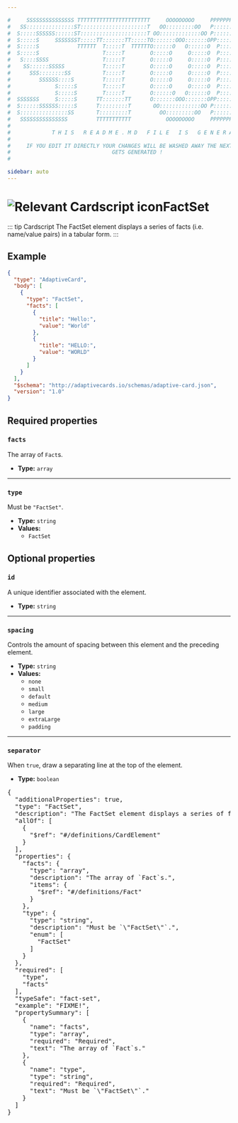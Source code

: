 ```yaml
---

#     SSSSSSSSSSSSSSS TTTTTTTTTTTTTTTTTTTTTTT     OOOOOOOOO     PPPPPPPPPPPPPPPPP    !!!  
#   SS:::::::::::::::ST:::::::::::::::::::::T   OO:::::::::OO   P::::::::::::::::P  !!:!! 
#  S:::::SSSSSS::::::ST:::::::::::::::::::::T OO:::::::::::::OO P::::::PPPPPP:::::P !:::! 
#  S:::::S     SSSSSSST:::::TT:::::::TT:::::TO:::::::OOO:::::::OPP:::::P     P:::::P!:::! 
#  S:::::S            TTTTTT  T:::::T  TTTTTTO::::::O   O::::::O  P::::P     P:::::P!:::! 
#  S:::::S                    T:::::T        O:::::O     O:::::O  P::::P     P:::::P!:::! 
#   S::::SSSS                 T:::::T        O:::::O     O:::::O  P::::PPPPPP:::::P !:::! 
#    SS::::::SSSSS            T:::::T        O:::::O     O:::::O  P:::::::::::::PP  !:::! 
#      SSS::::::::SS          T:::::T        O:::::O     O:::::O  P::::PPPPPPPPP    !:::! 
#         SSSSSS::::S         T:::::T        O:::::O     O:::::O  P::::P            !:::! 
#              S:::::S        T:::::T        O:::::O     O:::::O  P::::P            !!:!! 
#              S:::::S        T:::::T        O::::::O   O::::::O  P::::P             !!!   
#  SSSSSSS     S:::::S      TT:::::::TT      O:::::::OOO:::::::OPP::::::PP                 
#  S::::::SSSSSS:::::S      T:::::::::T       OO:::::::::::::OO P::::::::P           !!!  
#  S:::::::::::::::SS       T:::::::::T         OO:::::::::OO   P::::::::P          !!:!! 
#   SSSSSSSSSSSSSSS         TTTTTTTTTTT           OOOOOOOOO     PPPPPPPPPP           !!!  
#                                                                                          
#             T H I S   R E A D M E . M D   F I L E   I S   G E N E R A T E D !           
#                                                                                         
#     IF YOU EDIT IT DIRECTLY YOUR CHANGES WILL BE WASHED AWAY THE NEXT TIME THIS FILE  
#                                GETS GENERATED !
#                                                                                         

sidebar: auto
---
```


# <img class="header-prefix-icon" :src="$withBase('/cardscript-assets/icons/24dp/fact-set.svg')" alt="Relevant Cardscript icon">FactSet

::: tip Cardscript
The FactSet element displays a series of facts (i.e. name/value pairs) in a tabular form.
:::

## Example

``` json
{
  "type": "AdaptiveCard",
  "body": [
    {
      "type": "FactSet",
      "facts": [
        {
          "title": "Hello:",
          "value": "World"
        },
        {
          "title": "HELLO:",
          "value": "WORLD"
        }
      ]
    }
  ],
  "$schema": "http://adaptivecards.io/schemas/adaptive-card.json",
  "version": "1.0"
}
```

## Required properties

### `facts`

The array of `Fact`s.

* **Type:** `array`

----

### `type`

Must be `"FactSet"`.

* **Type:** `string`
* **Values:**
  * `FactSet`

## Optional properties

### `id`

A unique identifier associated with the element.

* **Type:** `string`

----

### `spacing`

Controls the amount of spacing between this element and the preceding element.

* **Type:** `string`
* **Values:**
  * `none`
  * `small`
  * `default`
  * `medium`
  * `large`
  * `extraLarge`
  * `padding`

----

### `separator`

When `true`, draw a separating line at the top of the element.

* **Type:** `boolean`



<pre>
{
  "additionalProperties": true,
  "type": "FactSet",
  "description": "The FactSet element displays a series of facts (i.e. name/value pairs) in a tabular form.",
  "allOf": [
    {
      "$ref": "#/definitions/CardElement"
    }
  ],
  "properties": {
    "facts": {
      "type": "array",
      "description": "The array of `Fact`s.",
      "items": {
        "$ref": "#/definitions/Fact"
      }
    },
    "type": {
      "type": "string",
      "description": "Must be `\"FactSet\"`.",
      "enum": [
        "FactSet"
      ]
    }
  },
  "required": [
    "type",
    "facts"
  ],
  "typeSafe": "fact-set",
  "example": "FIXME!",
  "propertySummary": [
    {
      "name": "facts",
      "type": "array",
      "required": "Required",
      "text": "The array of `Fact`s."
    },
    {
      "name": "type",
      "type": "string",
      "required": "Required",
      "text": "Must be `\"FactSet\"`."
    }
  ]
}
</pre>

